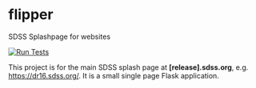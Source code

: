 # flipper
SDSS Splashpage for websites 

[![Run Tests](https://github.com/sdss/flipper/actions/workflows/test.yml/badge.svg)](https://github.com/sdss/flipper/actions/workflows/test.yml)

This project is for the main SDSS splash page at **[release].sdss.org**, e.g. https://dr16.sdss.org/.  It is a small single page Flask application.  